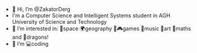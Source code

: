 - 👋 Hi, I’m @ZakatorDerg
- I'm a Computer Science and Intelligent Systems student in AGH University of Science and Technology
- 👀 I’m interested in: 🚀space 🌍geography 🎲🎮games 🎵music 🎨art 🔢maths and 🐉dragons!
- 🌱 I’m 💻coding 
<!---
ZakatorDerg/ZakatorDerg is a ✨ special ✨ repository because its `README.md` (this file) appears on your GitHub profile.
You can click the Preview link to take a look at your changes.
--->
